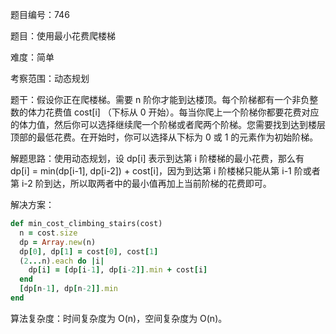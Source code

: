 题目编号：746

题目：使用最小花费爬楼梯

难度：简单

考察范围：动态规划

题干：假设你正在爬楼梯。需要 n 阶你才能到达楼顶。每个阶梯都有一个非负整数的体力花费值 cost[i] （下标从 0 开始）。每当你爬上一个阶梯你都要花费对应的体力值，然后你可以选择继续爬一个阶梯或者爬两个阶梯。您需要找到达到楼层顶部的最低花费。在开始时，你可以选择从下标为 0 或 1 的元素作为初始阶梯。

解题思路：使用动态规划，设 dp[i] 表示到达第 i 阶楼梯的最小花费，那么有 dp[i] = min(dp[i-1], dp[i-2]) + cost[i]，因为到达第 i 阶楼梯只能从第 i-1 阶或者第 i-2 阶到达，所以取两者中的最小值再加上当前阶梯的花费即可。

解决方案：

```ruby
def min_cost_climbing_stairs(cost)
  n = cost.size
  dp = Array.new(n)
  dp[0], dp[1] = cost[0], cost[1]
  (2...n).each do |i|
    dp[i] = [dp[i-1], dp[i-2]].min + cost[i]
  end
  [dp[n-1], dp[n-2]].min
end
```

算法复杂度：时间复杂度为 O(n)，空间复杂度为 O(n)。